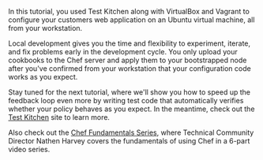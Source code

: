 In this tutorial, you used Test Kitchen along with VirtualBox and Vagrant to configure your customers web application on an Ubuntu virtual machine, all from your workstation.

Local development gives you the time and flexibility to experiment, iterate, and fix problems early in the development cycle. You only upload your cookbooks to the Chef server and apply them to your bootstrapped node after you've confirmed from your workstation that your configuration code works as you expect.

Stay tuned for the next tutorial, where we'll show you how to speed up the feedback loop even more by writing test code that automatically verifies whether your policy behaves as you expect. In the meantime, check out the [Test Kitchen](http://kitchen.ci) site to learn more.

Also check out the [Chef Fundamentals Series](/fundamentals-series/), where Technical Community Director Nathen Harvey covers the fundamentals of using Chef in a 6-part video series.

